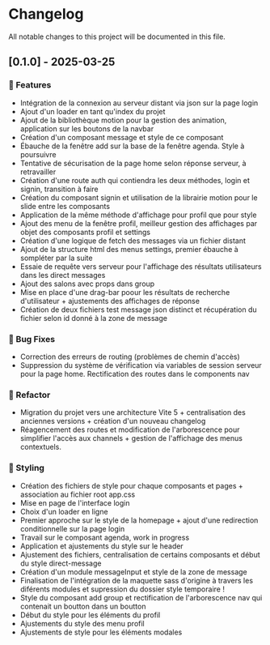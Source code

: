 # Changelog

All notable changes to this project will be documented in this file.

## [0.1.0] - 2025-03-25

### 🚀 Features

- Intégration de la connexion au serveur distant via json sur la page login
- Ajout d'un loader en tant qu'index du projet
- Ajout de la bibliothèque motion pour la gestion des animation, application sur les boutons de la navbar
- Création d'un composant message et style de ce composant
- Ébauche de la fenêtre add sur la base de la fenêtre agenda. Style à poursuivre
- Tentative de sécurisation de la page home selon réponse serveur, à retravailler
- Création d'une route auth qui contiendra les deux méthodes, login et signin, transition à faire
- Création du composant signin et utilisation de la librairie motion pour le slide entre les composants
- Application de la même méthode d'affichage pour profil que pour style
- Ajout des menu de la fenêtre profil, meilleur gestion des affichages par objet des composants profil et settings
- Création d'une logique de fetch des messages via un fichier distant
- Ajout de la structure html des menus settings, premier ébauche à sompléter par la suite
- Essaie de requête vers serveur pour l'affichage des résultats utilisateurs dans les direct messages
- Ajout des salons avec props dans group
- Mise en place d'une drag-bar poour les résultats de recherche d'utilisateur + ajustements des affichages de réponse
- Création de deux fichiers test message json distinct et récupération du fichier selon id donné à la zone de message

### 🐛 Bug Fixes

- Correction des erreurs de routing (problèmes de chemin d'accès)
- Suppression du système de vérification via variables de session serveur pour la page home. Rectification des routes dans le components nav

### 🚜 Refactor

- Migration du projet vers une architecture Vite 5 + centralisation des anciennes versions + création d'un nouveau changelog
- Réagencement des routes et modification de l'arborescence pour simplifier l'accès aux channels + gestion de l'affichage des menus contextuels.

### 🎨 Styling

- Création des fichiers de style pour chaque composants et pages + association au fichier root app.css
- Mise en page de l'interface login
- Choix d'un loader en ligne
- Premier approche sur le style de la homepage + ajout d'une redirection conditionnelle sur la page login
- Travail sur le composant agenda, work in progress
- Application et ajustements du style sur le header
- Ajustement des fichiers, centralisation de certains composants et début du style direct-message
- Création d'un module messageInput et style de la zone de message
- Finalisation de l'intégration de la maquette sass d'origine à travers les diférents modules et supression du dossier style temporaire !
- Style du composant add group et rectification de l'arborescence nav qui contenait un boutton dans un boutton
- Début du style pour les éléments du profil
- Ajustements du style des menu profil
- Ajustements de style pour les éléments modales

<!-- generated by git-cliff -->
